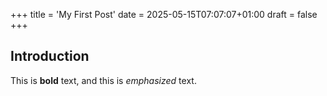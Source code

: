+++
title = 'My First Post'
date = 2025-05-15T07:07:07+01:00
draft = false
+++

## Introduction

This is **bold** text, and this is *emphasized* text.
